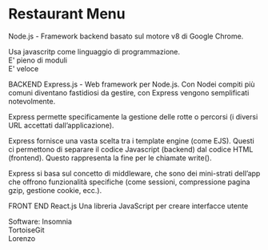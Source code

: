 # Restaurant Menu

Node.js - Framework backend basato sul motore v8 di Google Chrome.

Usa javascritp come linguaggio di programmazione.<br/>
E' pieno di moduli<br/>
E' veloce<br/>

BACKEND
Express.js - Web framework per Node.js. Con Nodei compiti più comuni diventano fastidiosi da gestire, con Express vengono semplificati notevolmente.

Express permette specificamente la gestione delle rotte o percorsi (i diversi URL accettati dall’applicazione).

Express fornisce una vasta scelta tra i template engine (come EJS). Questi ci permettono di separare il codice Javascript (backend) dal codice HTML (frontend). Questo rappresenta la fine per le chiamate write().

Express si basa sul concetto di middleware, che sono dei mini-strati dell’app che offrono funzionalità specifiche (come sessioni, compressione pagina gzip, gestione cookie, ecc.).

FRONT END
React.js Una libreria JavaScript per creare interfacce utente




Software:
Insomnia<br />
TortoiseGit<br />
Lorenzo<br />
